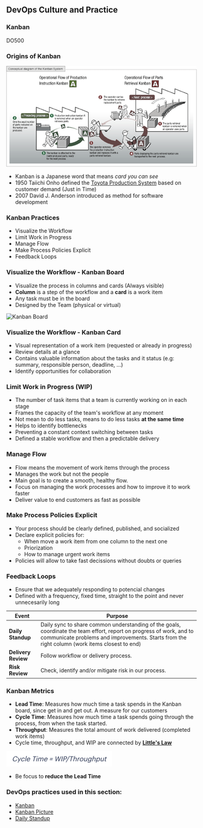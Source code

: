 <!-- .slide: data-background-image="images/RH_NewBrand_Background.png" -->
## DevOps Culture and Practice <!-- {.element: class="course-title"} -->
### Kanban <!-- {.element: class="title-color"} -->
DO500 <!-- {.element: class="title-color"} -->



### Origins of Kanban
![Kanban](images/kanban/toyota-production-system.png) <!-- {.element: class="inline-image"} -->
* Kanban is a Japanese word that means _card you can see_
* 1950 Taiichi Onho defined the [Toyota Production System](http://www.toyota-global.com/company/vision_philosophy/toyota_production_system/origin_of_the_toyota_production_system.html) based on customer demand (Just in Time)
* 2007 David J. Anderson introduced as method for software development



### Kanban Practices

* Visualize the Workflow
* Limit Work in Progress
* Manage Flow
* Make Process Policies Explicit
* Feedback Loops



### Visualize the Workflow - Kanban Board

* Visualize the process in columns and cards (Always visible)
* **Column** is a step of the workflow and a **card** is a work item
* Any task must be in the board
* Designed by the Team (physical or virtual)

![Kanban Board](images/kanban/kanban-board.png) <!-- {.element: class="" style="height:350px"} -->



### Visualize the Workflow - Kanban Card

* Visual representation of a work item (requested or already in progress)
* Review details at a glance
* Contains valuable information about the tasks and it status (e.g: summary, responsible person, deadline, ...)
* Identify opportunities for collaboration



### Limit Work in Progress (WIP)

* The number of task items that a team is currently working on in each stage
* Frames the capacity of the team's workflow at any moment
* Not mean to do less tasks, means to do less tasks **at the same time**
* Helps to identify bottlenecks
* Preventing a constant context switching between tasks
* Defined a stable workflow and then a predictable delivery



### Manage Flow

* Flow means the movement of work items through the process
* Manages the work but not the people
* Main goal is to create a smooth, healthy flow.
* Focus on managing the work processes and how to improve it to work faster
* Deliver value to end customers as fast as possible



### Make Process Policies Explicit

* Your process should be clearly defined, published, and socialized
* Declare explicit policies for:
  - When move a work item from one column to the next one
  - Priorization
  - How to manage urgent work items
* Policies will allow to take fast decissions without doubts or queries



### Feedback Loops

* Ensure that we adequately responding to potencial changes
* Defined with a frequency, fixed time, straight to the point and never unnecesarily long

| Event | Purpose |
| --- | --- |
| **Daily Standup** | Daily sync to share common understanding of the goals, coordinate the team effort, report on progress of work, and to communicate problems and improvements. Starts from the right column (work items closest to end) |
| **Delivery Review** | Follow workflow or delivery process. |
| **Risk Review** | Check, identify and/or mitigate risk in our process. |



### Kanban Metrics

* **Lead Time**: Measures how much time a task spends in the Kanban board, since get in and get out. A measure for our customers
* **Cycle Time**: Measures how much time a task spends going through the process, from when the task started.
* **Throughput**: Measures the total amount of work delivered (completed work items)
* Cycle time, throughput, and WIP are connected by **[Little's Law](https://en.wikipedia.org/wiki/Little%27s_law)**

![Little's Law](images/kanban/kanban-littles-law.png)

* Be focus to **reduce the Lead Time**



<!-- .slide: data-background-image="images/chef-background.png", class="white-style" -->
### DevOps practices used in this section:
- [Kanban](https://openpracticelibrary.com/practice/kanban/)
- [Kanban Picture](https://openpracticelibrary.com/practice/kanban-picture/)
- [Daily Standup](https://openpracticelibrary.com/practice/daily-standup/)
